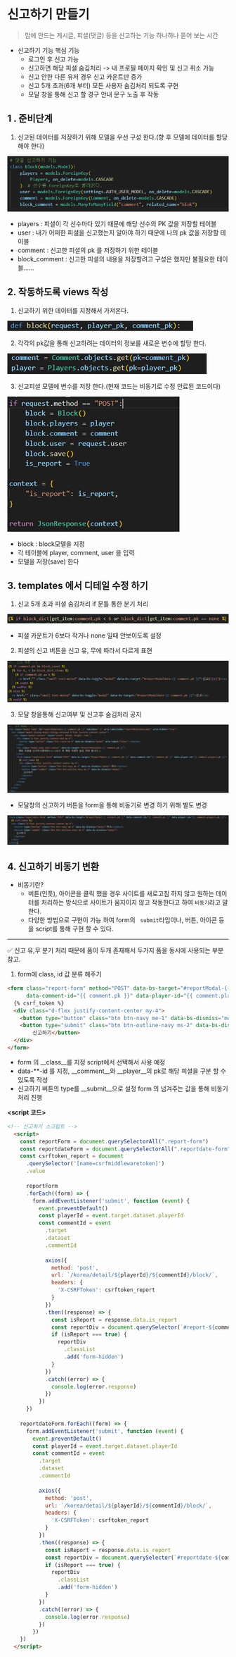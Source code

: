 # 신고하기 만들기

> 맘에 안드는 게시글, 피셜(댓글) 등을 신고하는 기능 하나하나 뜯어 보는 시간

- 신고하기 기능 핵심 기능
  - 로그인 후 신고 가능
  - 신고하면 해당 피셜 숨김처리 -> 내 프로필 페이지 확인 및 신고 취소 가능
  - 신고 안한 다른 유저 경우 신고 카운트만 증가
  - 신고 5개 초과(6개 부터) 모든 사용자 숨김처리 되도록 구현
  - 모달 창을 통해 신고 할 경구 안내 문구 노출 후 작동



## 1 . 준비단계

1. 신고된 데이터를 저장하기 위해 모델을 우선 구성 한다.(향 후 모델에 데이터를 할당 해야 한다)

![image-20230104101141883](assets/image-20230104101141883.png) 

- players : 피셜이 각 선수마다 있기 때문에 해당 선수의 PK 값을 저장할 테이블
- user : 내가 어떠한 피셜을 신고했는지 알아야 하기 때문에 나의 pk 값을 저장할 테이블
- comment : 신고한 피셜의 pk 를 저장하기 위한 테이블
- block_comment : 신고한 피셜의 내용을 저장할려고 구성은 했지만 불필요한 테이블......



## 2. 작동하도록 views 작성

1.  신고하기 위한 데이터를 지정해서 가져온다.

![image-20230104102544434](assets/image-20230104102544434.png)

2. 각각의 pk값을 통해 신고하려는 데이터의 정보를 새로운 변수에 할당 한다.

![image-20230104102623765](assets/image-20230104102623765.png)

3. 신고피셜 모델에 변수를 저장 한다.(현재 코드는 비동기로 수정 안료된 코드이다)

![image-20230104102953921](assets/image-20230104102953921.png)

- block : block모델을 지정
- 각 테이블에 player, comment, user 을 입력
- 모델을 저장(save) 한다



## 3. templates 에서 디테일 수정 하기

1. 신고 5개 초과 피셜 숨김처리 if 문틀 통한 분기 처리

![image-20230104104551100](assets/image-20230104104551100.png)

- 피셜 카운트가 6보다 작거나 none 일때 안보이도록 설정

2. 피셜의 신고 버튼을 신고 유, 무에 따라서 다르게 표현

<img src="assets/image-20230104104824292.png" alt="image-20230104104824292" style="zoom:150%;" />

3. 모달 창을통해 신고여부 및 신고후 숨김처리 공지

![image-20230104105548662](assets/image-20230104105548662.png)

- 모달창의 신고하기 버튼을 form을 통해 비동기로 변경 하기 위해 별도 변경

![image-20230104105732768](assets/image-20230104105732768.png)



## 4. 신고하기 비동기 변환

- 비동기란?
  - 버튼(인풋), 아이콘을 클릭 했을 경우 사이트를 새로고침 하지 않고 원하는 데이터를 처리하는 방식으로
    사이트가 움지이지 않고 작동한다고 하여 `비동기`라고 말한다.
  - 다양한 방법으로 구현이 가능 하여 form의 ` submit`타입이나, 버튼, 아이콘 등을 script를 통해 구현 할 수 있다.

___

✅ 신고 유,무 분기 처리 때문에 폼이 두개 존재해서 두가지 폼을 동시에 사용되는 부분 참고.

1. form에 class, id 값 분류 해주기

```html
<form class="report-form" method="POST" data-bs-target="#reportModal-{{ comment.pk }}" 
      data-comment-id="{{ comment.pk }}" data-player-id="{{ comment.players.pk }}">
  {% csrf_token %}
  <div class="d-flex justify-content-center my-4">
    <button type="button" class="btn btn-navy me-1" data-bs-dismiss="modal">취소</button>
    <button type="submit" class="btn btn-outline-navy ms-2" data-bs-dismiss="modal">
        신고하기</button>
  </div>
</form>
```



- form 의 __class__를 지정 script에서 선택해서 사용 예정
- data-**-id 를 지정, __comment__와 __player__의 pk로 해당 피셜을 구분 할 수 있도록 작성
- 신고하기 버튼의 type를 __submit__으로 설정 form 의 넘겨주는 값을 통해 비동기 처리 진행



__<script 코드>__

```html
<!-- 신고하기 스크립트 -->
  <script>
    const reportForm = document.querySelectorAll(".report-form")
    const reportdateForm = document.querySelectorAll(".reportdate-form")
    const csrftoken_report = document
      .querySelector('[name=csrfmiddlewaretoken]')
      .value

      reportForm
      .forEach((form) => {
        form.addEventListener('submit', function (event) {
          event.preventDefault()
          const playerId = event.target.dataset.playerId
          const commentId = event
            .target
            .dataset
            .commentId

            axios({
              method: 'post',
              url: `/korea/detail/${playerId}/${commentId}/block/`,
              headers: {
                'X-CSRFToken': csrftoken_report
              }
            })
            .then((response) => {
              const isReport = response.data.is_report
              const reportDiv = document.querySelector(`#report-${commentId}`)
              if (isReport === true) {
                reportDiv
                  .classList
                  .add('form-hidden')
              }
            })
            .catch((error) => {
              console.log(error.response)
            })
          })
      })

    reportdateForm.forEach((form) => {
      form.addEventListener('submit', function (event) {
        event.preventDefault()
        const playerId = event.target.dataset.playerId
        const commentId = event
          .target
          .dataset
          .commentId

          axios({
            method: 'post',
            url: `/korea/detail/${playerId}/${commentId}/block/`,
            headers: {
              'X-CSRFToken': csrftoken_report
            }
          })
          .then((response) => {
            const isReport = response.data.is_report
            const reportDiv = document.querySelector(`#reportdate-${commentId}`)
            if (isReport === true) {
              reportDiv
                .classList
                .add('form-hidden')
            }
          })
          .catch((error) => {
            console.log(error.response)
          })
        })
    })
  </script>
```

